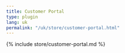 ```yaml
---
title: Customer Portal
type: plugin
lang: uk
permalink: "/uk/store/customer-portal.html"
---
```


{% include store/customer-portal.md %}
